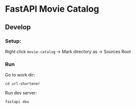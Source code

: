 # FastAPI Movie Catalog

## Develop

### Setup:
Right click `movie-catalog` -> Mark directory as ->  Sources Root

### Run

Go to work dir:
```shell
cd url-shortener
```

Run dev server:
```shell
fastapi dev
```